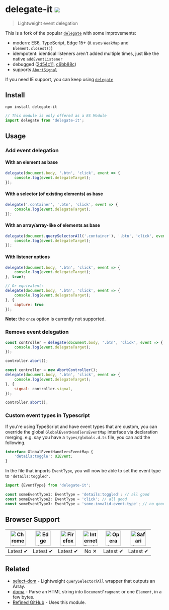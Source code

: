 # delegate-it [![][badge-gzip]][link-bundlephobia]

[badge-gzip]: https://img.shields.io/bundlephobia/minzip/delegate-it.svg?label=gzipped
[link-bundlephobia]: https://bundlephobia.com/result?p=delegate-it

> Lightweight event delegation

This is a fork of the popular [`delegate`](https://github.com/zenorocha/delegate) with some improvements:

- modern: ES6, TypeScript, Edge 15+ (it uses `WeakMap` and `Element.closest()`)
- idempotent: identical listeners aren't added multiple times, just like the native `addEventListener`
- debugged ([2d54c11](https://github.com/fregante/delegate-it/commit/2d54c1182aefd3ec9d8250fda76290971f5d7166), [c6bb88c](https://github.com/fregante/delegate-it/commit/c6bb88c2aa8097b25f22993a237cf09c96bcbfb8))
- supports [`AbortSignal`](https://developer.mozilla.org/en-US/docs/Web/API/AbortSignal)

If you need IE support, you can keep using [`delegate`](https://github.com/zenorocha/delegate)

## Install

```
npm install delegate-it
```

```js
// This module is only offered as a ES Module
import delegate from 'delegate-it';
```

## Usage

### Add event delegation

#### With an element as base

```js
delegate(document.body, '.btn', 'click', event => {
	console.log(event.delegateTarget);
});
```

#### With a selector (of existing elements) as base

```js
delegate('.container', '.btn', 'click', event => {
	console.log(event.delegateTarget);
});
```

#### With an array/array-like of elements as base

```js
delegate(document.querySelectorAll('.container'), '.btn', 'click', event => {
	console.log(event.delegateTarget);
});
```

#### With listener options

```js
delegate(document.body, '.btn', 'click', event => {
	console.log(event.delegateTarget);
}, true);

// Or equivalent:
delegate(document.body, '.btn', 'click', event => {
	console.log(event.delegateTarget);
}, {
	capture: true
});
```

**Note:** the `once` option is currently not supported.

### Remove event delegation

```js
const controller = delegate(document.body, '.btn', 'click', event => {
	console.log(event.delegateTarget);
});

controller.abort();
```

```js
const controller = new AbortController();
delegate(document.body, '.btn', 'click', event => {
	console.log(event.delegateTarget);
}, {
	signal: controller.signal,
});

controller.abort();
```

### Custom event types in Typescript

If you're using TypeScript and have event types that are custom, you can override the global `GlobalEventHandlersEventMap` interface via declaration merging. e.g. say you have a `types/globals.d.ts` file, you can add the following.

```js
interface GlobalEventHandlersEventMap {
	'details:toggle': UIEvent;
}
```

In the file that imports `EventType`, you will now be able to set the event type to `'details:toggled'`.

```js
import {EventType} from 'delegate-it';

const someEventType1: EventType = 'details:toggled'; // all good
const someEventType2: EventType = 'click'; // all good
const someEventType3: EventType = 'some-invalid-event-type'; // no good
```

## Browser Support

| <img src="https://clipboardjs.com/assets/images/chrome.png" width="48px" height="48px" alt="Chrome logo"> | <img src="https://clipboardjs.com/assets/images/edge.png" width="48px" height="48px" alt="Edge logo"> | <img src="https://clipboardjs.com/assets/images/firefox.png" width="48px" height="48px" alt="Firefox logo"> | <img src="https://clipboardjs.com/assets/images/ie.png" width="48px" height="48px" alt="Internet Explorer logo"> | <img src="https://clipboardjs.com/assets/images/opera.png" width="48px" height="48px" alt="Opera logo"> | <img src="https://clipboardjs.com/assets/images/safari.png" width="48px" height="48px" alt="Safari logo"> |
|:---:|:---:|:---:|:---:|:---:|:---:|
| Latest ✔ | Latest ✔ | Latest ✔ | No ✕ | Latest ✔ | Latest ✔ |


## Related

- [select-dom](https://github.com/fregante/select-dom) - Lightweight `querySelector`/`All` wrapper that outputs an Array.
- [doma](https://github.com/fregante/doma) - Parse an HTML string into `DocumentFragment` or one `Element`, in a few bytes.
- [Refined GitHub](https://github.com/sindresorhus/refined-github) - Uses this module.
